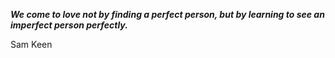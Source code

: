 _**We come to love not by finding a perfect person, but by learning to see an imperfect person perfectly.**_

Sam Keen